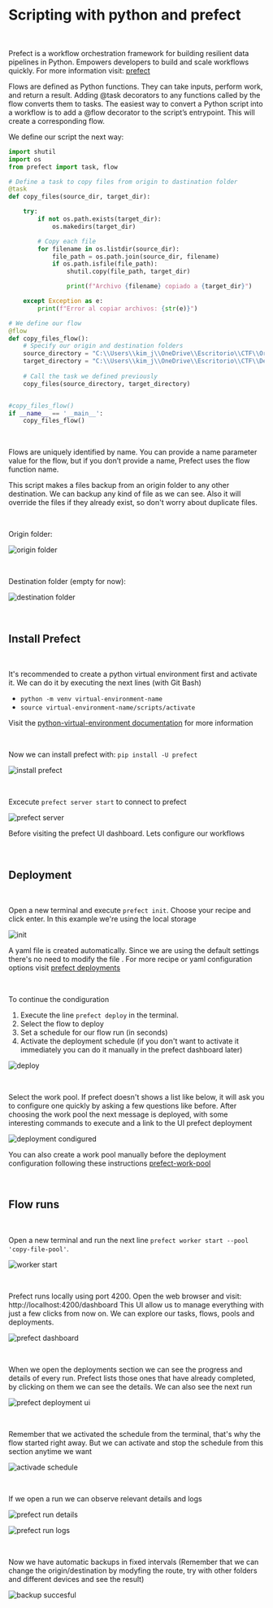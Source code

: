 # Scripting with python and prefect

<br>

Prefect is a workflow orchestration framework for building resilient data pipelines in Python. Empowers developers to build and scale workflows quickly. For more information visit: [prefect](https://docs.prefect.io/3.0/get-started/quickstart)

Flows are defined as Python functions. They can take inputs, perform work, and return a result.
Adding @task decorators to any functions called by the flow converts them to tasks. The easiest way to convert a Python script into a workflow is to add a @flow decorator to the script’s entrypoint. This will create a corresponding flow. 

We define our script the next way:

```python
import shutil
import os
from prefect import task, flow

# Define a task to copy files from origin to dastination folder
@task
def copy_files(source_dir, target_dir):

    try:
        if not os.path.exists(target_dir):
            os.makedirs(target_dir)

        # Copy each file
        for filename in os.listdir(source_dir):
            file_path = os.path.join(source_dir, filename)
            if os.path.isfile(file_path):
                shutil.copy(file_path, target_dir)

                print(f"Archivo {filename} copiado a {target_dir}")

    except Exception as e:
        print(f"Error al copiar archivos: {str(e)}")

# We define our flow
@flow
def copy_files_flow():
    # Specify our origin and destination folders
    source_directory = "C:\\Users\\kim_j\\OneDrive\\Escritorio\\CTF\\Origin"
    target_directory = "C:\\Users\\kim_j\\OneDrive\\Escritorio\\CTF\\Dest"
    
    # Call the task we defined previously
    copy_files(source_directory, target_directory)


#copy_files_flow()
if __name__ == '__main__':
    copy_files_flow()
```

<br>

Flows are uniquely identified by name. You can provide a name parameter value for the flow, but if you don’t provide a name, Prefect uses the flow function name.

This script makes a files backup from an origin folder to any other destination. We can backup any kind of file as we can see. Also it will override the files if they already exist, so don't worry about duplicate files.

<br>

Origin folder:

![origin folder](https://github.com/CristopherLodbrok117/python-scripting-with-prefect/blob/e663fa1c550313ac4b13075bb2a4c0ff34f14c02/screenshots/02%20-%20orig.png)

<br>

Destination folder (empty for now):

![destination folder](https://github.com/CristopherLodbrok117/python-scripting-with-prefect/blob/e663fa1c550313ac4b13075bb2a4c0ff34f14c02/screenshots/01%20-%20dest.png)

<br>

## Install Prefect

<br>

It's recommended to create a python virtual environment first and activate it. We can do it by executing the next lines (with Git Bash)
* `python -m venv virtual-environment-name`
* `source virtual-environment-name/scripts/activate`

Visit the [python-virtual-environment documentation](https://docs.python.org/3/library/venv.html) for more information

<br>

Now we can install prefect with: `pip install -U prefect`

![install prefect](https://github.com/CristopherLodbrok117/python-scripting-with-prefect/blob/799a02d754d105fad4e1b8ed3864cfd721aa3265/screenshots/0%20-%20install%20prefect.png)

<br>

Excecute `prefect server start` to connect to prefect

![prefect server](https://github.com/CristopherLodbrok117/python-scripting-with-prefect/blob/e2f40f1ff3c0847e431d4d0ff94c2500ae61829b/screenshots/999%20-%20prefect%20server.png)

Before visiting the prefect UI dashboard. Lets configure our workflows

<br>

## Deployment

<br>

Open a new terminal and execute `prefect init`. Choose your recipe and click enter. In this example we're using the local storage 

![init](https://github.com/CristopherLodbrok117/python-scripting-with-prefect/blob/e2f40f1ff3c0847e431d4d0ff94c2500ae61829b/screenshots/03%20-%20init.png)

A yaml file is created automatically. Since we are using the default settings there's no need to modify the file . For more recipe or yaml configuration options visit [prefect deployments](https://docs.prefect.io/3.0/deploy/infrastructure-concepts/prefect-yaml#define-deployments-with-yaml)

<br>

To continue the condiguration
1. Execute the line `prefect deploy` in the terminal.
2. Select the flow to deploy
3. Set a schedule for our flow run (in seconds)
4. Activate the deployment schedule (if you don't want to activate it immediately you can do it manually in the prefect dashboard later)

![deploy](https://github.com/CristopherLodbrok117/python-scripting-with-prefect/blob/e2f40f1ff3c0847e431d4d0ff94c2500ae61829b/screenshots/04%20-%20prefect%20deploy.png)


<br>

Select the work pool. If prefect doesn't shows a list like below, it will ask you to configure one quickly by asking a few questions like before. After choosing the work pool the next message is deployed, with some interesting commands to execute and a link to the UI prefect deployment

![deployment condigured](https://github.com/CristopherLodbrok117/python-scripting-with-prefect/blob/e2f40f1ff3c0847e431d4d0ff94c2500ae61829b/screenshots/05%20-%20pool.png)

You can also create a work pool manually before the deployment configuration following these instructions [prefect-work-pool](https://docs.prefect.io/3.0/deploy/infrastructure-concepts/work-pools#configure-dynamic-infrastructure-with-work-pools)

<br>

## Flow runs 

<br>

Open a new terminal and run the next line `prefect worker start --pool 'copy-file-pool'`.

![worker start](https://github.com/CristopherLodbrok117/python-scripting-with-prefect/blob/e663fa1c550313ac4b13075bb2a4c0ff34f14c02/screenshots/06%20-%20worker%20start.png)

<br>

Prefect runs locally using port 4200. Open the web browser and visit: http://localhost:4200/dashboard
This UI allow us to manage everything with just a few clicks from now on. We can explore our tasks, flows, pools and deployments.

![prefect dashboard](https://github.com/CristopherLodbrok117/python-scripting-with-prefect/blob/e663fa1c550313ac4b13075bb2a4c0ff34f14c02/screenshots/12%20-%20prefect%20dashboard.png)

<br>

When we open the deployments section we can see the progress and details of every run. Prefect lists those ones that have already completed, by clicking on them we can see the details. We can also see the next run

![prefect deployment ui](https://github.com/CristopherLodbrok117/prefect-and-python/blob/b6537460387e505cd44ee3cab9a8185d7965c63e/screenshots/13%20-%20runs.png)

<br>

Remember that we activated the schedule from the terminal, that's why the flow started right away. But we can activate and stop the schedule from this section anytime we want

![activade schedule](https://github.com/CristopherLodbrok117/prefect-and-python/blob/b6537460387e505cd44ee3cab9a8185d7965c63e/screenshots/14%20-%20activate.png)

<br>

If we open a run we can observe relevant details and logs

![prefect run details](https://github.com/CristopherLodbrok117/prefect-and-python/blob/b6537460387e505cd44ee3cab9a8185d7965c63e/screenshots/08%20-%20prefect%20deployment.png)

![prefect run logs](https://github.com/CristopherLodbrok117/prefect-and-python/blob/b6537460387e505cd44ee3cab9a8185d7965c63e/screenshots/10%20-%20deployment%20details.png)

<br>

Now we have automatic backups in fixed intervals (Remember that we can change the origin/destination by modyfing the route, try with other folders and different devices and see the result)

![backup succesful](https://github.com/CristopherLodbrok117/prefect-and-python/blob/b6537460387e505cd44ee3cab9a8185d7965c63e/screenshots/15%20-%20backup%20completed.png)



